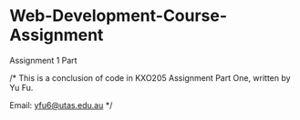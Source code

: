 # Web-Development-Course-Assignment
Assignment 1 Part

/* This is a conclusion of code in KXO205 Assignment Part One, written by Yu Fu.

Email: yfu6@utas.edu.au
*/
